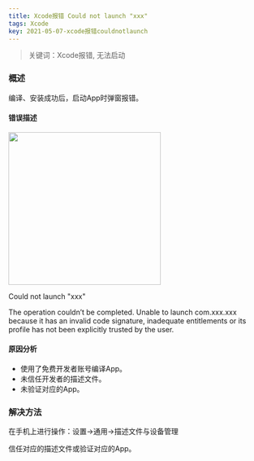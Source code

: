 ```yaml
---
title: Xcode报错 Could not launch "xxx"
tags: Xcode
key: 2021-05-07-xcode报错couldnotlaunch
---
```

> 关键词：Xcode报错, 无法启动

### 概述

编译、安装成功后，启动App时弹窗报错。

#### 错误描述

<img src="https://image.oldboard.tech/blog/19944619-B292-4A09-B247-742FA8103634.png" width="300">

Could not launch "xxx"

The operation couldn’t be completed. Unable to launch com.xxx.xxx because it has an invalid code signature, inadequate entitlements or its profile has not been explicitly trusted by the user.

#### 原因分析

* 使用了免费开发者账号编译App。
* 未信任开发者的描述文件。
* 未验证对应的App。

### 解决方法

在手机上进行操作：设置->通用->描述文件与设备管理 

信任对应的描述文件或验证对应的App。
